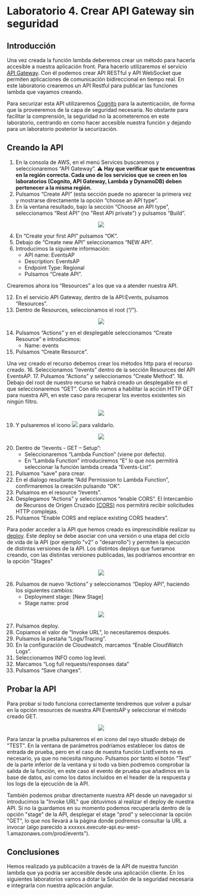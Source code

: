 # Laboratorio 4.  Crear API Gateway sin seguridad

## Introducción

Una vez creada la función lambda deberemos crear un método para hacerla accesible a nuestra aplicación front. Para hacerlo utilizaremos el servicio [API Gateway](https://docs.aws.amazon.com/es_es/apigateway/?id=docs_gateway). Con él podemos crear API RESTful y API WebSocket que permiten aplicaciones de comunicación bidireccional en tiempo real. 
En este laboratorio crearemos un API Restful para publicar las funciones lambda que vayamos creando. 

Para securizar esta API utilizaremos [Cognito](https://docs.aws.amazon.com/es_es/cognito/?id=docs_gateway) para la autenticación, de forma que la proveeremos de la capa de seguridad necesaria. No obstante para facilitar la comprensión, la seguridad no la acometeremos en este laboratorio, centrando en como hacer accesible nuestra función y dejando para un laboratorio posterior la securización.

## Creando la API

1.	En la consola de AWS, en el menú Services buscaremos y seleccionaremos “API Gateway”.                                 :warning: **Hay que verificar que te encuentras en la región correcta. Cada uno de los servicios que se creen en los laboratorios (Cognito, API Gateway, Lambda y DynamoDB) deben pertenecer a la misma región.**
2.	Pulsamos “Create API” (esta sección puede no aparecer la primera vez y mostrarse directamente la opción “choose an API type”.
3.	En la ventana resultado, bajo la sección “Choose an API type”, seleccionamos “Rest API” (no "Rest API private") y pulsamos “Build”.

<p align="center">
    <img src="resources/api_1.png">
</p>

4.	En “Create your first API” pulsamos “OK”.
5.	Debajo de “Create new API” seleccionamos “NEW API”.
6.	Introducimos la siguiente información:
    * API name: EventsAP
    * Description: EventsAP
    * Endpoint Type: Regional
    * Pulsamos “Create API”.

Crearemos ahora los “Resources” a los que va a atender nuestra API.

12.	En el servicio API Gateway, dentro de la API:Events, pulsamos “Resources”.
13.	Dentro de Resources, seleccionamos el root (“/”).

<p align="center">
    <img src="resources/api_6.png">
</p>

14.	Pulsamos “Actions” y en el desplegable seleccionamos “Create Resource” e introducimos:
    * Name: events
15.	Pulsamos “Create Resource”.

Una vez creado el recurso debemos crear los métodos http para el recurso creado.
16.	Seleccionamos “/events” dentro de la sección Resources del API EventsAP.
17.	Pulsamos “Actions” y seleccionamos “Create Method”.
18.	Debajo del root de nuestro recurso se habrá creado un desplegable en el que seleccionaremos “GET”. Con ello vamos a habilitar la acción HTTP GET para nuestra API, en este caso para recuperar los eventos existentes sin ningún filtro.

<p align="center">
    <img src="resources/api_3.png">
</p>

19.	Y pulsaremos el icono ![](resources/icon.png) para validarlo.

<p align="center">
    <img src="resources/api_4.png">
</p>


20.	Dentro de “/events - GET – Setup”:
    * Seleccionaremos “Lambda Function” (viene por defecto).
    * En “Lambda Function” introduciremos “E” lo que nos permitirá seleccionar la función lambda creada “Events-List”.
21.	Pulsamos “save" para crear.
22.	En el dialogo resultante “Add Permission to Lambda Function”, confirmaremos la creación pulsando “OK”.
23.	Pulsamos en el resource “/events”.
24.	Desplegamos “Actions” y seleccionamos “enable CORS”. El Intercambio de Recursos de Origen Cruzado [(CORS)](https://developer.mozilla.org/en-US/docs/Web/HTTP/CORS) nos permitirá recibir solicitudes HTTP complejas.
25.	Pulsamos “Enable CORS and replace existing CORS headers”.

Para poder acceder a la API que hemos creado es imprescindible realizar su [deploy](https://docs.aws.amazon.com/es_es/apigateway/latest/developerguide/how-to-deploy-api.html). Este deploy se debe asociar con una versión o una etapa del ciclo de vida de la API (por ejemplo "v2" o "desarrollo") y permiten la ejecución de distintas versiones de la API. Los distintos deploys que fueramos creando, con las distintas versiones publicadas, las podríamos encontrar en la opción "Stages" 

<p align="center">
    <img src="resources/api_7.png">
</p>

26.	Pulsamos de nuevo “Actions” y seleccionamos “Deploy API”, haciendo los siguientes cambios:
    * Deployment stage: [New Stage]
    * Stage name: prod

<p align="center">
    <img src="resources/api_5.png">
</p>


27.	Pulsamos deploy.
28.	Copiamos el valor de “Invoke URL”, lo necesitaremos después.
29.	Pulsamos la pestaña “Logs/Tracing”.
30.	En la configuración de Cloudwatch, marcamos “Enable CloudWatch Logs”.
31.	Seleccionamos INFO como log level.
32.	Marcamos “Log full requests/responses data”
33.	Pulsamos “Save changes”.

## Probar la API

Para probar si todo funciona correctamente tendremos que volver a pulsar en la opción resources de nuestra API EventsAP y seleccionar el método creado GET.
<p align="center">
    <img src="resources/api_8.png">
</p>

Para lanzar la prueba pulsaremos el en icono del rayo situado debajo de "TEST". En la ventana de parámetros podríamos establecer los datos de entrada de prueba, pero en el caso de nuestra función ListEvents no es necesario, ya que no necesita ninguno. Pulsamos por tanto el botón "Test" de la parte inferior de la ventana y si todo va bien podremos comprobar la salida de la función, en este caso el evento de prueba que añadimos en la base de datos, así como los datos incluidos en el header de la respuesta y los logs de la ejecución de la API.

También podemos probar directamente nuestra API desde un navegador si introducimos la "Invoke URL" que obtuvimos al realizar el deploy de nuestra API. Si no la guardamos en su momento podemos recuperarla dentro de la opción "stage" de la API, desplegar el stage "prod" y seleccionar la opción "GET", lo que nos llevará a la página donde podremos consultar la URL a invocar (algo parecido a xxxxxx.execute-api.eu-west-1.amazonaws.com/prod/events").



## Conclusiones

Hemos realizado ya publicación a través de la API de nuestra función lambda que ya podría ser accesible desde una aplicación cliente. En los siguientes laboratorios vamos a dotar la Solución de la seguridad necesaria e integrarla con nuestra aplicación angular.
